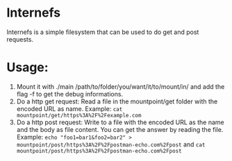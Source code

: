 # Internefs

Internefs is a simple filesystem that can be used to do get and post requests.

# Usage:

1. Mount it with ./main /path/to/folder/you/want/it/to/mount/in/ and add the flag -f to get the debug informations.
2. Do a http get request: Read a file in the mountpoint/get folder with the encoded URL as name.
	Example: `cat mountpoint/get/https%3A%2F%2Fexample.com`
3. Do a http post request: Write to a file with the encoded URL as the name and the body as file content. You can get the answer by reading the file.
	Example: `echo "foo1=bar1&foo2=bar2" > mountpoint/post/https%3A%2F%2Fpostman-echo.com%2Fpost` and `cat mountpoint/post/https%3A%2F%2Fpostman-echo.com%2Fpost` 
